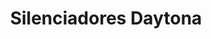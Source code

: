 ---
title: "Silenciadores Daytona"
url: /caracas/silenciadores-daytona/
shop: reparación de automóviles
---